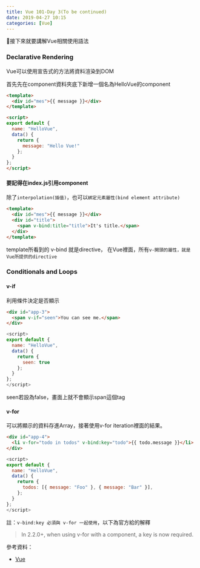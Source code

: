 ```yaml
---
title: Vue 101-Day 3(To be continued)
date: 2019-04-27 10:15
categories: [Vue]
---
```


接下來就要講解Vue相關使用語法

### Declarative Rendering
Vue可以使用宣告式的方法將資料渲染到DOM

首先先在component資料夾底下新增一個名為HelloVue的component

```HTML
<template>
  <div id="mes">{{ message }}</div>
</template>

<script>
export default {
  name: "HelloVue",
  data() {
    return {
      message: "Hello Vue!"
    };
  }
};
</script>
```

#### 要記得在index.js引用component

除了`interpolation(插值)`，也可以`綁定元素屬性(bind element attribute)`

```HTML
<template>
  <div id="mes">{{ message }}</div>
  <div id="title">
    <span v-bind:title="title">It's title.</span>
  </div>
</template>
```

template所看到的 v-bind 就是directive，
在Vue裡面，所有`v-開頭的屬性，就是Vue所提供的directive`

### Conditionals and Loops

#### v-if
利用條件決定是否顯示

```HTML
<div id="app-3">
  <span v-if="seen">You can see me.</span>
</div>
```

```javascript
<script>
export default {
  name: "HelloVue",
  data() {
    return {
      seen: true
    };
  }
};
</script>
```

seen若設為false，畫面上就不會顯示span這個tag

#### v-for
可以將顯示的資料存進Array，接著使用v-for iteration裡面的結果。

```HTML
<div id="app-4">
  <li v-for="todo in todos" v-bind:key="todo">{{ todo.message }}</li>
</div>
```

```javascript
<script>
export default {
  name: "HelloVue",
  data() {
    return {
      todos: [{ message: "Foo" }, { message: "Bar" }],
    };
  }
};
</script>
```

註：`v-bind:key 必須與 v-for 一起使用`，以下為官方給的解釋
> In 2.2.0+, when using v-for with a component, a key is now required.

參考資料：
- [Vue](https://vuejs.org/v2/guide/)
